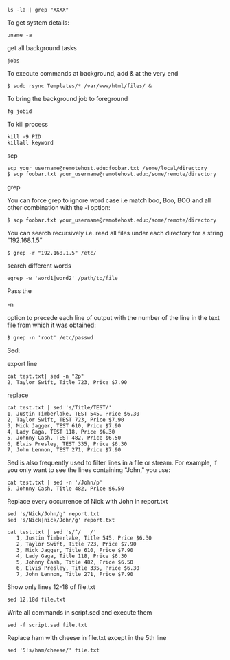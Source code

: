 ```
ls -la | grep "XXXX"
```

To get system details:

```
uname -a
```

get all background tasks

```
jobs
```

To execute commands at background, add & at the very end

```
$ sudo rsync Templates/* /var/www/html/files/ &
```

To bring the background job to foreground

```
fg jobid
```

To kill process

```
kill -9 PID
killall keyword
```

scp

```
scp your_username@remotehost.edu:foobar.txt /some/local/directory
$ scp foobar.txt your_username@remotehost.edu:/some/remote/directory
```

grep

You can force grep to ignore word case i.e match boo, Boo, BOO and all other combination with the -i option:

```
$ scp foobar.txt your_username@remotehost.edu:/some/remote/directory
```

You can search recursively i.e. read all files under each directory for a string “192.168.1.5”

```
$ grep -r "192.168.1.5" /etc/
```

search  different words

```
egrep -w 'word1|word2' /path/to/file
```

Pass the

-n

option to precede each line of output with the number of the line in the text file from which it was obtained:

```
$ grep -n 'root' /etc/passwd
```

Sed:

export line

```
cat test.txt| sed -n "2p"
2, Taylor Swift, Title 723, Price $7.90
```

replace

```
cat test.txt | sed 's/Title/TEST/'
1, Justin Timberlake, TEST 545, Price $6.30
2, Taylor Swift, TEST 723, Price $7.90
3, Mick Jagger, TEST 610, Price $7.90
4, Lady Gaga, TEST 118, Price $6.30
5, Johnny Cash, TEST 482, Price $6.50
6, Elvis Presley, TEST 335, Price $6.30
7, John Lennon, TEST 271, Price $7.90
```

Sed is also frequently used to filter lines in a file or stream. For example, if you only want to see the lines containing "John," you use:

```
cat test.txt | sed -n '/John/p'
5, Johnny Cash, Title 482, Price $6.50
```

Replace every occurrence of Nick with John in report.txt

```
sed 's/Nick/John/g' report.txt
sed 's/Nick|nick/John/g' report.txt

cat test.txt | sed 's/^/   /'
   1, Justin Timberlake, Title 545, Price $6.30
   2, Taylor Swift, Title 723, Price $7.90
   3, Mick Jagger, Title 610, Price $7.90
   4, Lady Gaga, Title 118, Price $6.30
   5, Johnny Cash, Title 482, Price $6.50
   6, Elvis Presley, Title 335, Price $6.30
   7, John Lennon, Title 271, Price $7.90
```

Show only lines 12-18 of file.txt

```
sed 12,18d file.txt
```

Write all commands in script.sed and execute them

```
sed -f script.sed file.txt
```

Replace ham with cheese in file.txt except in the 5th line

```
sed '5!s/ham/cheese/' file.txt
```



